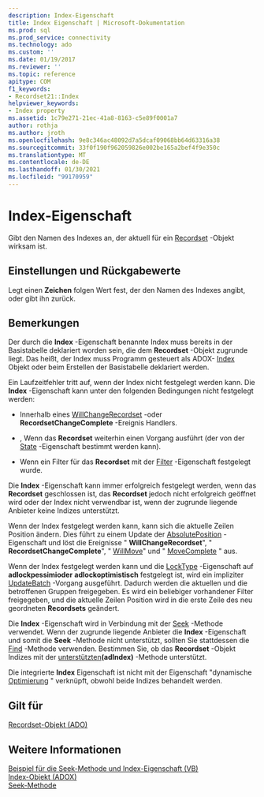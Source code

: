 ```yaml
---
description: Index-Eigenschaft
title: Index Eigenschaft | Microsoft-Dokumentation
ms.prod: sql
ms.prod_service: connectivity
ms.technology: ado
ms.custom: ''
ms.date: 01/19/2017
ms.reviewer: ''
ms.topic: reference
apitype: COM
f1_keywords:
- Recordset21::Index
helpviewer_keywords:
- Index property
ms.assetid: 1c79e271-21ec-41a8-8163-c5e89f0001a7
author: rothja
ms.author: jroth
ms.openlocfilehash: 9e8c346ac48092d7a5dcaf09068bb64d63316a38
ms.sourcegitcommit: 33f0f190f962059826e002be165a2bef4f9e350c
ms.translationtype: MT
ms.contentlocale: de-DE
ms.lasthandoff: 01/30/2021
ms.locfileid: "99170959"
---
```

# <a name="index-property"></a>Index-Eigenschaft
Gibt den Namen des Indexes an, der aktuell für ein [Recordset](./recordset-object-ado.md) -Objekt wirksam ist.  
  
## <a name="settings-and-return-values"></a>Einstellungen und Rückgabewerte  
 Legt einen **Zeichen** folgen Wert fest, der den Namen des Indexes angibt, oder gibt ihn zurück.  
  
## <a name="remarks"></a>Bemerkungen  
 Der durch die **Index** -Eigenschaft benannte Index muss bereits in der Basistabelle deklariert worden sein, die dem **Recordset** -Objekt zugrunde liegt. Das heißt, der Index muss Programm gesteuert als ADOX- [Index](../adox-api/index-object-adox.md) Objekt oder beim Erstellen der Basistabelle deklariert werden.  
  
 Ein Laufzeitfehler tritt auf, wenn der Index nicht festgelegt werden kann. Die **Index** -Eigenschaft kann unter den folgenden Bedingungen nicht festgelegt werden:  
  
-   Innerhalb eines [WillChangeRecordset](./willchangerecordset-and-recordsetchangecomplete-events-ado.md) -oder **RecordsetChangeComplete** -Ereignis Handlers.  
  
-   , Wenn das **Recordset** weiterhin einen Vorgang ausführt (der von der [State](./state-property-ado.md) -Eigenschaft bestimmt werden kann).  
  
-   Wenn ein Filter für das **Recordset** mit der [Filter](./filter-property.md) -Eigenschaft festgelegt wurde.  
  
 Die **Index** -Eigenschaft kann immer erfolgreich festgelegt werden, wenn das **Recordset** geschlossen ist, das **Recordset** jedoch nicht erfolgreich geöffnet wird oder der Index nicht verwendbar ist, wenn der zugrunde liegende Anbieter keine Indizes unterstützt.  
  
 Wenn der Index festgelegt werden kann, kann sich die aktuelle Zeilen Position ändern. Dies führt zu einem Update der [AbsolutePosition](./absoluteposition-property-ado.md) -Eigenschaft und löst die Ereignisse " **WillChangeRecordset**", " **RecordsetChangeComplete**", " [WillMove](./willmove-and-movecomplete-events-ado.md)" und " [MoveComplete](./willmove-and-movecomplete-events-ado.md) " aus.  
  
 Wenn der Index festgelegt werden kann und die [LockType](./locktype-property-ado.md) -Eigenschaft auf **adlockpessimioder** **adlockoptimistisch** festgelegt ist, wird ein impliziter [UpdateBatch](./updatebatch-method.md) -Vorgang ausgeführt. Dadurch werden die aktuellen und die betroffenen Gruppen freigegeben. Es wird ein beliebiger vorhandener Filter freigegeben, und die aktuelle Zeilen Position wird in die erste Zeile des neu geordneten **Recordsets** geändert.  
  
 Die **Index** -Eigenschaft wird in Verbindung mit der [Seek](./seek-method.md) -Methode verwendet. Wenn der zugrunde liegende Anbieter die **Index** -Eigenschaft und somit die **Seek** -Methode nicht unterstützt, sollten Sie stattdessen die [Find](./find-method-ado.md) -Methode verwenden. Bestimmen Sie, ob das **Recordset** -Objekt Indizes mit der [unterstützten](./supports-method.md)**(adIndex)** -Methode unterstützt.  
  
 Die integrierte **Index** Eigenschaft ist nicht mit der Eigenschaft "dynamische [Optimierung](./optimize-property-dynamic-ado.md) " verknüpft, obwohl beide Indizes behandelt werden.  
  
## <a name="applies-to"></a>Gilt für  
 [Recordset-Objekt (ADO)](./recordset-object-ado.md)  
  
## <a name="see-also"></a>Weitere Informationen  
 [Beispiel für die Seek-Methode und Index-Eigenschaft (VB)](./seek-method-and-index-property-example-vb.md)   
 [Index-Objekt (ADOX)](../adox-api/index-object-adox.md)   
 [Seek-Methode](./seek-method.md)
